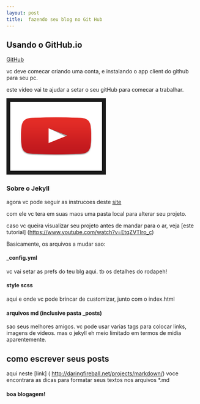 ```yaml
---
layout: post
title:  fazendo seu blog no Git Hub
---
```


## Usando o GitHub.io ##

 [GitHub](http://github.io)

vc deve comecar criando uma conta, e instalando o app client do github para seu pc.

este video vai te ajudar a setar o seu gitHub para comecar a trabalhar.

<a href="https://www.youtube.com/watch?v=jVeNnHy65Rs
" target="_blank"><img src="/images/yt.png" 
alt="tutotial jekyll" width="240" height="180" border="10" /></a>


### <strong> Sobre o Jekyll </strong> ##

agora vc pode seguir as instrucoes deste [site](http://www.jekyllnow.com/)

com ele vc tera em suas maos uma pasta local para alterar seu projeto.

caso vc queira visualizar seu projeto antes de mandar para o ar, veja [este tutorial] (https://www.youtube.com/watch?v=EtqZVTIro_c)

Basicamente, os arquivos a mudar sao:

#### <strong> _config.yml </strong> ####

vc vai setar as prefs do teu blg aqui. tb os detalhes do rodapeh!

#### <strong> style scss </strong> ####

aqui e onde vc pode brincar de customizar, junto com o index.html

#### <strong> arquivos md (inclusive pasta _posts) </strong>  ####

sao seus melhores amigos. vc pode usar varias tags para colocar links, imagens de videos. mas o jekyll eh meio limitado em termos de midia aparentemente.



## <strong> como escrever seus posts </strong>

aqui neste [link] ( http://daringfireball.net/projects/markdown/) voce encontrara as dicas para formatar seus textos nos arquivos *.md


#### boa blogagem!
